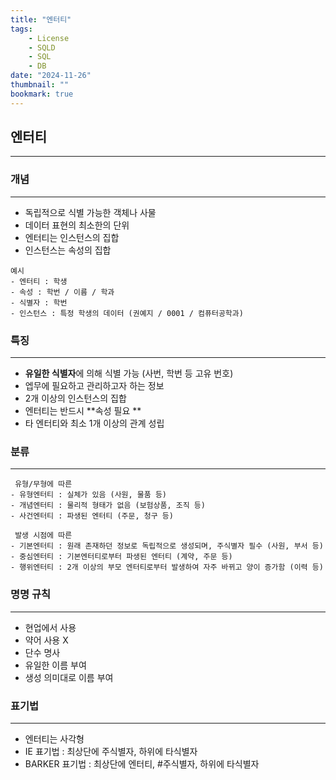 ```yaml
---
title: "엔터티"
tags:
    - License
    - SQLD
    - SQL
    - DB
date: "2024-11-26"
thumbnail: ""
bookmark: true
---
```


## 엔터티
---

### 개념
---
- 독립적으로 식별 가능한 객체나 사물
- 데이터 표현의 최소한의 단위
- 엔터티는 인스턴스의 집합
- 인스턴스는 속성의 집합

```
예시
- 엔터티 : 학생
- 속성 : 학번 / 이름 / 학과
- 식별자 : 학번
- 인스턴스 : 특정 학생의 데이터 (권예지 / 0001 / 컴퓨터공학과)
````

### 특징
---
- **유일한 식별자**에 의해 식별 가능 (사번, 학번 등 고유 번호)
- 엡무에 필요하고 관리하고자 하는 정보
- 2개 이상의 인스턴스의 집합
- 엔터티는 반드시 **속성 필요 **
- 타 엔터티와 최소 1개 이상의 관계 성립


### 분류
---
```
 유형/무형에 따른
- 유형엔터티 : 실체가 있음 (사원, 물품 등)
- 개념엔터티 : 물리적 형태가 없음 (보험상품, 조직 등)
- 사건엔터티 : 파생된 엔터티 (주문, 청구 등)
```
```
 발생 시점에 따른
- 기본엔터티 : 원래 존재하던 정보로 독립적으로 생성되며, 주식별자 필수 (사원, 부서 등)
- 중심엔터티 : 기본엔터티로부터 파생된 엔터티 (계약, 주문 등)
- 행위엔터티 : 2개 이상의 부모 엔터티로부터 발생하여 자주 바뀌고 양이 증가함 (이력 등)
```


### 명명 규칙
---
- 현업에서 사용
- 약어 사용 X
- 단수 명사
- 유일한 이름 부여
- 생성 의미대로 이름 부여
 

### 표기법
---
- 엔터티는 사각형
- IE 표기법 : 최상단에 주식별자, 하위에 타식별자
- BARKER 표기법 : 최상단에 엔터티, #주식별자, 하위에 타식별자
